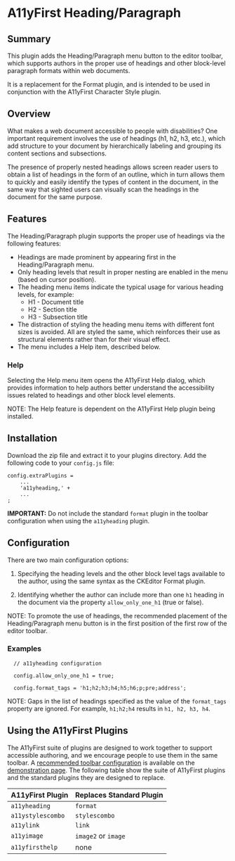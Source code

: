 # A11yFirst Heading/Paragraph

## Summary

This plugin adds the Heading/Paragraph menu button to the editor toolbar,
which supports authors in the proper use of headings and other block-level
paragraph formats within web documents.

It is a replacement for the Format plugin, and is intended to be used in
conjunction with the A11yFirst Character Style plugin.

## Overview

What makes a web document accessible to people with disabilities? One
important requirement involves the use of headings (h1, h2, h3, etc.), which
add structure to your document by hierarchically labeling and grouping its
content sections and subsections.

The presence of properly nested headings allows screen reader users to obtain
a list of headings in the form of an outline, which in turn allows them to
quickly and easily identify the types of content in the document, in the same
way that sighted users can visually scan the headings in the document for the
same purpose.

## Features

The Heading/Paragraph plugin supports the proper use of headings via the
following features:

* Headings are made prominent by appearing first in the Heading/Paragraph
  menu.
* Only heading levels that result in proper nesting are enabled in the menu
  (based on cursor position).
* The heading menu items indicate the typical usage for various heading
  levels, for example:
  * H1 - Document title
  * H2 - Section title
  * H3 - Subsection title
* The distraction of styling the heading menu items with different font sizes
  is avoided. All are styled the same, which reinforces their use as
  structural elements rather than for their visual effect.
* The menu includes a Help item, described below.

### Help

Selecting the Help menu item opens the A11yFirst Help dialog, which provides
information to help authors better understand the accessibility issues related
to headings and other block level elements.

NOTE: The Help feature is dependent on the A11yFirst Help plugin being
installed.

## Installation

Download the zip file and extract it to your plugins directory. Add the
following code to your `config.js` file:

```
config.extraPlugins =
    ...
    'a11yheading,' +
    ...
;
```

**IMPORTANT:** Do not include the standard `format` plugin in the toolbar
configuration when using the `a11yheading` plugin.

## Configuration

There are two main configuration options:

1. Specifying the heading levels and the other block level tags available to the
author, using the same syntax as the CKEditor Format plugin.

1. Identifying whether the author can include more than one `h1` heading in the
document via the property `allow_only_one_h1` (true or false).

NOTE: To promote the use of headings, the recommended placement of the
Heading/Paragraph menu button is in the first position of the first row of the
editor toolbar.

### Examples

```
  // a11yheading configuration

  config.allow_only_one_h1 = true;

  config.format_tags = 'h1;h2;h3;h4;h5;h6;p;pre;address';
```

NOTE: Gaps in the list of headings specified as the value of the `format_tags`
property are ignored. For example, `h1;h2;h4` results in `h1, h2, h3, h4`.


## Using the A11yFirst Plugins

The A11yFirst suite of plugins are designed to work together to support
accessible authoring, and we encourage people to use them in the same toolbar.
A [recommended toolbar configuration](https://go.illinois.edu/a11yfirst-config)
is available on the [demonstration page](https://go.illinois.edu/a11yfirst).
The following table show the suite of A11yFirst plugins and the standard plugins
they are designed to replace.

| A11yFirst Plugin  | Replaces Standard Plugin |
|-------------------|--------------------------|
| `a11yheading`     | `format` |
| `a11ystylescombo` | `stylescombo` |
| `a11ylink`        | `link` |
| `a11yimage`       | `image2` or `image` |
| `a11yfirsthelp`   | none |
